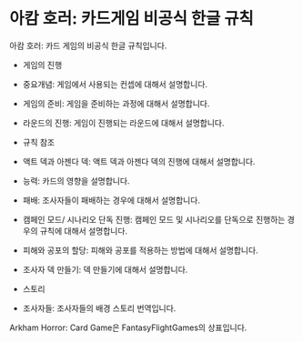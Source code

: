 # 아캄 호러: 카드게임 비공식 한글 규칙

아캄 호러: 카드 게임의 비공식 한글 규칙입니다.

* 게임의 진행
 * 중요개념: 게임에서 사용되는 컨셉에 대해서 설명합니다.
 * 게임의 준비: 게임을 준비하는 과정에 대해서 설명합니다.
 * 라운드의 진행: 게임이 진행되는 라운드에 대해서 설명합니다.


* 규칙 참조
 * 액트 덱과 아젠다 덱: 액트 덱과 아젠다 덱의 진행에 대해서 설명합니다.
 * 능력: 카드의 영향을 설명합니다.
 * 패배: 조사자들이 패배하는 경우에 대해서 설명합니다.
 * 캠페인 모드/ 시나리오 단독 진행: 캠페인 모드 및 시나리오를 단독으로 진행하는 경우의 규칙에 대해서 설명합니다.
 * 피해와 공포의 할당: 피해와 공포를 적용하는 방법에 대해서 설명합니다.
 * 조사자 덱 만들기: 덱 만들기에 대해서 설명합니다.


* 스토리
 * 조사자들: 조사자들의 배경 스토리 번역입니다.

Arkham Horror: Card Game은 FantasyFlightGames의 상표입니다.

